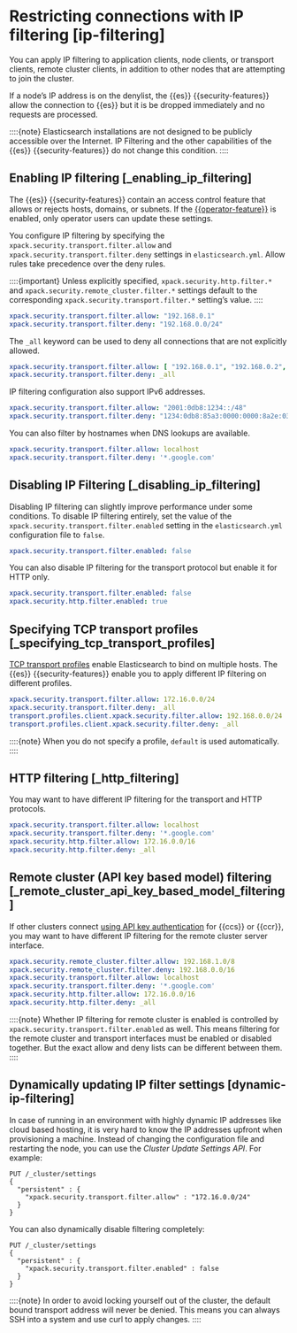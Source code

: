 # Restricting connections with IP filtering [ip-filtering]

You can apply IP filtering to application clients, node clients, or transport clients, remote cluster clients, in addition to other nodes that are attempting to join the cluster.

If a node’s IP address is on the denylist, the {{es}} {{security-features}} allow the connection to {{es}} but it is be dropped immediately and no requests are processed.

::::{note}
Elasticsearch installations are not designed to be publicly accessible over the Internet. IP Filtering and the other capabilities of the {{es}} {{security-features}} do not change this condition.
::::



## Enabling IP filtering [_enabling_ip_filtering]

The {{es}} {{security-features}} contain an access control feature that allows or rejects hosts, domains, or subnets. If the [{{operator-feature}}](../../../deploy-manage/users-roles/cluster-or-deployment-auth/operator-privileges.md) is enabled, only operator users can update these settings.

You configure IP filtering by specifying the `xpack.security.transport.filter.allow` and `xpack.security.transport.filter.deny` settings in `elasticsearch.yml`. Allow rules take precedence over the deny rules.

::::{important}
Unless explicitly specified, `xpack.security.http.filter.*` and `xpack.security.remote_cluster.filter.*` settings default to the corresponding `xpack.security.transport.filter.*` setting’s value.
::::


```yaml
xpack.security.transport.filter.allow: "192.168.0.1"
xpack.security.transport.filter.deny: "192.168.0.0/24"
```

The `_all` keyword can be used to deny all connections that are not explicitly allowed.

```yaml
xpack.security.transport.filter.allow: [ "192.168.0.1", "192.168.0.2", "192.168.0.3", "192.168.0.4" ]
xpack.security.transport.filter.deny: _all
```

IP filtering configuration also support IPv6 addresses.

```yaml
xpack.security.transport.filter.allow: "2001:0db8:1234::/48"
xpack.security.transport.filter.deny: "1234:0db8:85a3:0000:0000:8a2e:0370:7334"
```

You can also filter by hostnames when DNS lookups are available.

```yaml
xpack.security.transport.filter.allow: localhost
xpack.security.transport.filter.deny: '*.google.com'
```


## Disabling IP Filtering [_disabling_ip_filtering]

Disabling IP filtering can slightly improve performance under some conditions. To disable IP filtering entirely, set the value of the `xpack.security.transport.filter.enabled` setting in the `elasticsearch.yml` configuration file to `false`.

```yaml
xpack.security.transport.filter.enabled: false
```

You can also disable IP filtering for the transport protocol but enable it for HTTP only.

```yaml
xpack.security.transport.filter.enabled: false
xpack.security.http.filter.enabled: true
```


## Specifying TCP transport profiles [_specifying_tcp_transport_profiles]

[TCP transport profiles](elasticsearch://reference/elasticsearch/configuration-reference/networking-settings.md#transport-profiles) enable Elasticsearch to bind on multiple hosts. The {{es}} {{security-features}} enable you to apply different IP filtering on different profiles.

```yaml
xpack.security.transport.filter.allow: 172.16.0.0/24
xpack.security.transport.filter.deny: _all
transport.profiles.client.xpack.security.filter.allow: 192.168.0.0/24
transport.profiles.client.xpack.security.filter.deny: _all
```

::::{note}
When you do not specify a profile, `default` is used automatically.
::::



## HTTP filtering [_http_filtering]

You may want to have different IP filtering for the transport and HTTP protocols.

```yaml
xpack.security.transport.filter.allow: localhost
xpack.security.transport.filter.deny: '*.google.com'
xpack.security.http.filter.allow: 172.16.0.0/16
xpack.security.http.filter.deny: _all
```


## Remote cluster (API key based model) filtering [_remote_cluster_api_key_based_model_filtering]

If other clusters connect [using API key authentication](../../../deploy-manage/remote-clusters/remote-clusters-api-key.md) for {{ccs}} or {{ccr}}, you may want to have different IP filtering for the remote cluster server interface.

```yaml
xpack.security.remote_cluster.filter.allow: 192.168.1.0/8
xpack.security.remote_cluster.filter.deny: 192.168.0.0/16
xpack.security.transport.filter.allow: localhost
xpack.security.transport.filter.deny: '*.google.com'
xpack.security.http.filter.allow: 172.16.0.0/16
xpack.security.http.filter.deny: _all
```

::::{note}
Whether IP filtering for remote cluster is enabled is controlled by `xpack.security.transport.filter.enabled` as well. This means filtering for the remote cluster and transport interfaces must be enabled or disabled together. But the exact allow and deny lists can be different between them.
::::



## Dynamically updating IP filter settings [dynamic-ip-filtering]

In case of running in an environment with highly dynamic IP addresses like cloud based hosting, it is very hard to know the IP addresses upfront when provisioning a machine. Instead of changing the configuration file and restarting the node, you can use the *Cluster Update Settings API*. For example:

```console
PUT /_cluster/settings
{
  "persistent" : {
    "xpack.security.transport.filter.allow" : "172.16.0.0/24"
  }
}
```

You can also dynamically disable filtering completely:

```console
PUT /_cluster/settings
{
  "persistent" : {
    "xpack.security.transport.filter.enabled" : false
  }
}
```

::::{note}
In order to avoid locking yourself out of the cluster, the default bound transport address will never be denied. This means you can always SSH into a system and use curl to apply changes.
::::


